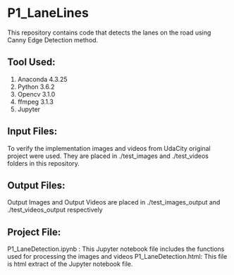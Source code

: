 # P1_LaneLines
This repository contains code that detects the lanes on the road using Canny Edge Detection method.

## Tool Used:
  1. Anaconda 4.3.25
  2. Python 3.6.2
  3. Opencv 3.1.0
  4. ffmpeg 3.1.3
  5. Jupyter
 
## Input Files: 
To verify the implementation images and videos from UdaCity original project were used. They are placed in ./test_images and ./test_videos folders in this repository.

## Output Files:
Output Images and Output Videos are placed in ./test_images_output and ./test_videos_output respectively

## Project File:
P1_LaneDetection.ipynb : This Jupyter notebook file includes the functions used for processing the images and videos
P1_LaneDetection.html: This file is html extract of the Jupyter notebook file.
